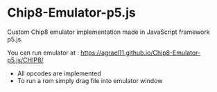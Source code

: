 # Chip8-Emulator-p5.js

Custom Chip8 emulator implementation made in JavaScript framework p5.js.

You can run emulator at : https://agrael11.github.io/Chip8-Emulator-p5.js/CHIP8/

- All opcodes are implemented
- To run a rom simply drag file into emulator window
